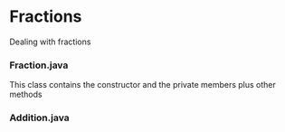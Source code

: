 # Fractions
Dealing with fractions
### Fraction.java
This class contains the constructor and the private members plus other methods
### Addition.java
